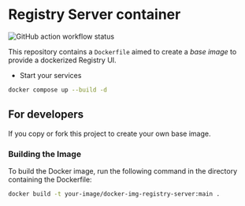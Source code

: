 # Registry Server container

![GitHub action workflow status](https://github.com/AgorastisMesaio/docker-img-registry-ui/actions/workflows/docker-publish.yml/badge.svg)

This repository contains a `Dockerfile` aimed to create a *base image* to provide a dockerized Registry UI.

- Start your services

```sh
docker compose up --build -d
```

## For developers

If you copy or fork this project to create your own base image.

### Building the Image

To build the Docker image, run the following command in the directory containing the Dockerfile:

```sh
docker build -t your-image/docker-img-registry-server:main .
```
